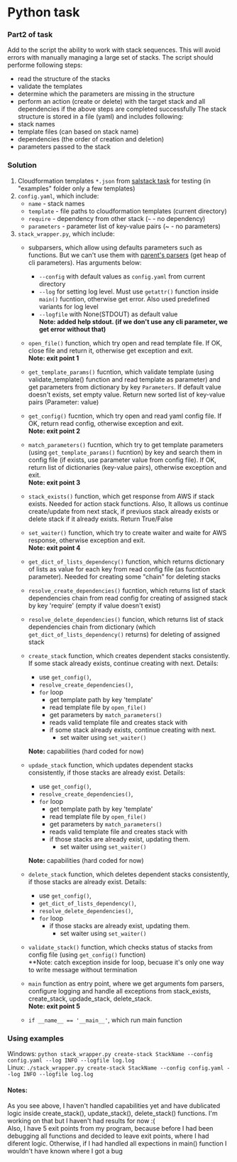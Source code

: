 # Python task
### Part2 of task
Add to the script the ability to work with stack sequences. This will avoid errors with manually managing a large set of stacks. The script should performe following steps:  
- read the structure of the stacks
- validate the templates
- determine which the parameters are missing in the structure
- perform an action (create or delete) with the target stack and all dependencies if the above steps are completed successfully
The stack structure is stored in a file (yaml) and  includes following:  
- stack names
- template files (can based on stack name)
- dependencies (the order of creation and deletion)
- parameters passed to the stack
### Solution
1. Cloudformation templates `*.json` from [salstack task](https://github.com/ksandrmatveyev/aws_training/blob/task2/final/cloudformation-stacks/README.md) for testing (in "examples" folder only a few templates)
2. `config.yaml`, which include:
   - `name` - stack names
   - `template` - file paths to cloudformation templates (current directory)
   - `require` - dependency from other stack (`~` - no dependency)
   - `parameters` - parameter list of key-value pairs (~ - no parameters)
3. `stack_wrapper.py`, which include:
   - subparsers, which allow using defaults parameters such as functions. But we can't use them with  [parent's parsers](https://docs.python.org/3/library/argparse.html#parents) (get heap of cli parameters). Has arguments below:
     - `--config` with default values as `config.yaml` from current directory
     - `--log`  for setting log level. Must use `getattr()` function inside `main()` fucntion, otherwise get error. Also used predefined variants for log level
     - `--logfile` with None(STDOUT) as default value  
  **Note: added help stdout. (if we don't use any cli parameter, we get error without that)**
   - `open_file()` function, which try open and read template file. If OK, close file and return it, otherwise get exception and exit.  
  **Note: exit point 1**
   - `get_template_params()` fucntion, which validate template (using validate_template() function and read  template as parameter) and get parameters from dictionary by key `Parameters`. If default value doesn't exists, set empty value. Return new sorted list of key-value pairs (Parameter: value)
   - `get_config()` fucntion, which try open and read yaml config file. If OK, return read config, otherwise exception and exit.  
  **Note: exit point 2**
   - `match_parameters()` fucntion, which try to get template parameters (using `get_template_params()` fucntion) by key and search them in config file (if exists, use parameter value from config file). If OK, return list of dictionaries (key-value pairs), otherwise exception and exit.  
  **Note: exit point 3**
   - `stack_exists()` function, which get response from AWS if stack exists. Needed for action stack functions. Also, It allows us continue create/update from next stack, if previuos stack already exists or delete stack if it already exists. Return True/False
   - `set_waiter()` function, which try to create waiter and waite for AWS response, otherwise exception and exit.  
  **Note: exit point 4**
   - `get_dict_of_lists_dependency()` function, which returns dictionary of lists as value for each key from read config file (as fucntion parameter). Needed for creating some "chain" for deleting stacks
   - `resolve_create_dependencies()` fucntion, which returns list of stack dependencies chain from read config for creating of assigned stack by key 'require' (empty if value doesn't exist)
   - `resolve_delete_dependencies()` funcion, which returns list of stack dependencies chain from dictionary (which `get_dict_of_lists_dependency()` returns) for deleting of assigned stack
   - `create_stack` function, which creates dependent stacks consistently. If some stack already exists, continue creating with next. Details:
     - use `get_config()`,
     - `resolve_create_dependencies()`,
     - `for` loop
       - get template path by key 'template'
       - read template file by `open_file()`
       - get parameters by `match_parameters()`
       - reads valid template file and creates stack with
       - if some stack already exists, continue creating with next. 
         - set waiter using `set_waiter()`  

     **Note:** capabilities (hard coded for now)
   - `updade_stack` function, which updates dependent stacks consistently, if those stacks are already exist. Details:
     - use `get_config()`,
     - `resolve_create_dependencies()`,
     - `for` loop
       - get template path by key 'template'
       - read template file by `open_file()`
       - get parameters by `match_parameters()`
       - reads valid template file and creates stack with
       - if those stacks are already exist, updating them. 
         - set waiter using `set_waiter() ` 

     **Note:** capabilities (hard coded for now)
   - `delete_stack` function, which deletes dependent stacks consistently, if those stacks are already exist. Details:
     - use `get_config()`,
     - `get_dict_of_lists_dependency()`,
     - `resolve_delete_dependencies()`,
     - `for` loop
       - if those stacks are already exist, updating them.
         - set waiter using `set_waiter()`
   - `validate_stack()` function, which checks status of stacks from config file (using `get_config()` function)  
**Note: catch exception inside for loop, becuase it's only one way to write message without termination
   - `main` function as entry point, where we get arguments fom parsers, configure logging and handle all exceptions from stack_exists, create_stack, updade_stack, delete_stack.  
**Note: exit point 5**
   - `if __name__ == '__main__'`, which run main function  
### Using examples
Windows: `python stack_wrapper.py create-stack StackName --config config.yaml --log INFO --logfile log.log`  
Linux: `./stack_wrapper.py create-stack StackName --config config.yaml --log INFO --logfile log.log`  
#### Notes:
As you see above, I haven't handled capabilities yet and have dublicated logic inside create_stack(), update_stack(), delete_stack() functions. I'm working on that but I haven't had results for now :(  
Also, I have 5 exit points from my program, because before I had been debugging all functions and decided to leave exit points, where I had diferent logic. Otherwise, if I had handled all expections in main() function I wouldn't have known where I got a bug
